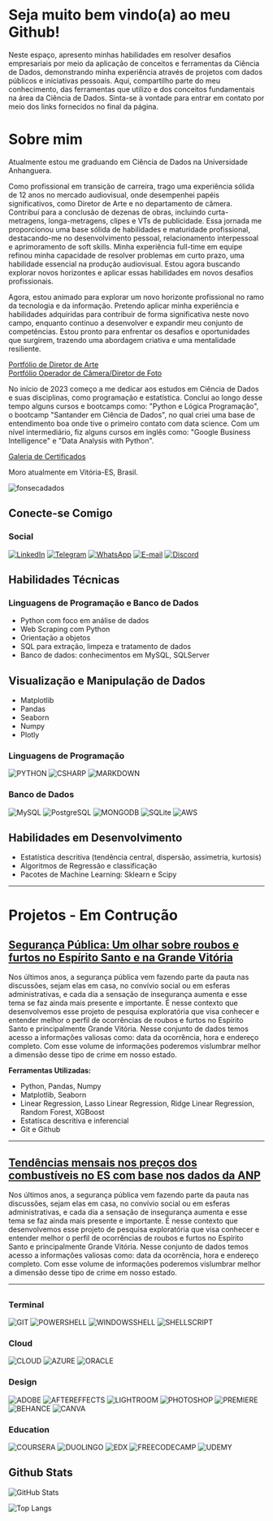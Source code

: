 


# Seja muito bem vindo(a) ao meu Github!
Neste espaço, apresento minhas habilidades em resolver desafios empresariais por meio da aplicação de conceitos e ferramentas da Ciência de Dados, demonstrando minha experiência através de projetos com dados públicos e iniciativas pessoais. Aqui, compartilho parte do meu conhecimento, das ferramentas que utilizo e dos conceitos fundamentais na área da Ciência de Dados. Sinta-se à vontade para entrar em contato por meio dos links fornecidos no final da página.

# Sobre mim
Atualmente estou me graduando em Ciência de Dados na Universidade Anhanguera.

Como profissional em transição de carreira, trago uma experiência sólida de 12 anos no mercado audiovisual, onde desempenhei papéis significativos, como Diretor de Arte e no departamento de câmera. Contribuí para a conclusão de dezenas de obras, incluindo curta-metragens, longa-metragens, clipes e VTs de publicidade. Essa jornada me proporcionou uma base sólida de habilidades e maturidade profissional, destacando-me no desenvolvimento pessoal, relacionamento interpessoal e aprimoramento de soft skills. Minha experiência full-time em equipe refinou minha capacidade de resolver problemas em curto prazo, uma habilidade essencial na produção audiovisual. Estou agora buscando explorar novos horizontes e aplicar essas habilidades em novos desafios profissionais.

Agora, estou animado para explorar um novo horizonte profissional no ramo da tecnologia e da informação. Pretendo aplicar minha experiência e habilidades adquiridas para contribuir de forma significativa neste novo campo, enquanto continuo a desenvolver e expandir meu conjunto de competências. Estou pronto para enfrentar os desafios e oportunidades que surgirem, trazendo uma abordagem criativa e uma mentalidade resiliente.


[Portfólio de Diretor de Arte](www.behance.net/syacenografia)  
[Portfólio Operador de Câmera/Diretor de Foto](www.behance.net/syafonseca)

No início de 2023 começo a me dedicar aos estudos em Ciência de Dados e suas disciplinas, como programação e estatística. Conclui ao longo desse tempo alguns cursos e bootcamps como: "Python e Lógica Programação", o bootcamp "Santander em Ciência de Dados", no qual criei uma base de entendimento boa onde tive o primeiro contato com data science. Com um nível intermediário, fiz alguns cursos em inglês como: "Google Business Intelligence" e "Data Analysis with Python".

[Galeria de Certificados]()  
 
Moro atualmente em Vitória-ES, Brasil.


<p align="left"> <img src="https://komarev.com/ghpvc/?username=fonsecadevbr&label=Profile%20views&color=0e75b6&style=flat" alt="fonsecadados" /> </p>

## Conecte-se Comigo
### Social
[![LinkedIn](https://img.shields.io/badge/LinkedIn-000?style=for-the-badge&logo=linkedin&logoColor=0E76A8)](https://www.linkedin.com/in/syafonseca/)  [![Telegram](https://img.shields.io/badge/Telegram-000?style=for-the-badge&logo=telegram&logoColor=2CA5E0)](https://t.me/syafonseca) [![WhatsApp](https://img.shields.io/badge/WhatsApp-25D366?style=for-the-badge&logo=whatsapp&logoColor=white)](https://wa.me/55+27+995239355) [![E-mail](https://img.shields.io/badge/-Email-000?style=for-the-badge&logo=microsoft-outlook&logoColor=007BFF)](mailto:syafonseca@gmail.com) [![Discord](https://img.shields.io/badge/Discord-000?style=for-the-badge&logo=discord)](https://https://discord.com/channels/@sya.fonseca/)

## Habilidades Técnicas
### Linguagens de Programação e Banco de Dados

* Python com foco em análise de dados
* Web Scraping com Python
* Orientação a objetos
* SQL para extração, limpeza e tratamento de dados
* Banco de dados: conhecimentos em MySQL, SQLServer

## Visualização e Manipulação de Dados

* Matplotlib
* Pandas
* Seaborn
* Numpy
* Plotly

### Linguagens de Programação
![PYTHON](https://img.shields.io/badge/Python-14354C?style=for-the-badge&logo=python&logoColor=white) ![CSHARP](https://img.shields.io/badge/C%23-239120?style=for-the-badge&logo=c-sharp&logoColor=white) ![MARKDOWN](https://img.shields.io/badge/Markdown-000000?style=for-the-badge&logo=markdown&logoColor=white)  

### Banco de Dados
![MySQL](https://img.shields.io/badge/MySQL-00000F?style=for-the-badge&logo=mysql&logoColor=white) ![PostgreSQL](https://img.shields.io/badge/PostgreSQL-316192?style=for-the-badge&logo=postgresql&logoColor=white) ![MONGODB](https://img.shields.io/badge/MongoDB-4EA94B?style=for-the-badge&logo=mongodb&logoColor=white) ![SQLite](https://img.shields.io/badge/SQLite-07405E?style=for-the-badge&logo=sqlite&logoColor=white) ![AWS](https://img.shields.io/badge/Amazon_AWS-232F3E?style=for-the-badge&logo=amazon-aws&logoColor=white)

## Habilidades em Desenvolvimento

* Estatística descritiva (tendência central, dispersão, assimetria, kurtosis)
* Algoritmos de Regressão e classificação
* Pacotes de Machine Learning: Sklearn e Scipy

---

# Projetos - Em Contrução

## [Segurança Pública: Um olhar sobre roubos e furtos no Espírito Santo e na Grande Vitória](https://github.com/fonsecadados/Dados_SESP)

Nos últimos anos, a segurança pública vem fazendo parte da pauta nas discussões, sejam elas em casa, no convívio social ou em esferas administrativas, e cada dia a sensação de insegurança aumenta e esse tema se faz ainda mais presente e importante. É nesse contexto que desenvolvemos esse projeto de pesquisa exploratória que visa conhecer e entender melhor o perfil de ocorrências de roubos e furtos no Espírito Santo e principalmente Grande Vitória. Nesse conjunto de dados temos acesso a informações valiosas como: data da ocorrência, hora e endereço completo. Com esse volume de informações poderemos vislumbrar melhor a dimensão desse tipo de crime em nosso estado.

**Ferramentas Utilizadas:**

* Python, Pandas, Numpy
* Matplotlib, Seaborn
* Linear Regression, Lasso Linear Regression, Ridge Linear Regression, Random Forest, XGBoost
* Estatísca descritiva e inferencial
* Git e Github
  
___

## [Tendências mensais nos preços dos combustíveis no ES com base nos dados da ANP](https://github.com/fonsecadados/ANP-Historico-Pre-os-Combustiveis-GLP)

Nos últimos anos, a segurança pública vem fazendo parte da pauta nas discussões, sejam elas em casa, no convívio social ou em esferas administrativas, e cada dia a sensação de insegurança aumenta e esse tema se faz ainda mais presente e importante. É nesse contexto que desenvolvemos esse projeto de pesquisa exploratória que visa conhecer e entender melhor o perfil de ocorrências de roubos e furtos no Espírito Santo e principalmente Grande Vitória. Nesse conjunto de dados temos acesso a informações valiosas como: data da ocorrência, hora e endereço completo. Com esse volume de informações poderemos vislumbrar melhor a dimensão desse tipo de crime em nosso estado.
___

## []()
### Terminal
![GIT](https://img.shields.io/badge/GIT-E44C30?style=for-the-badge&logo=git&logoColor=white) ![POWERSHELL](https://img.shields.io/badge/powershell-5391FE?style=for-the-badge&logo=powershell&logoColor=white) ![WINDOWSSHELL](https://img.shields.io/badge/windows%20terminal-4D4D4D?style=for-the-badge&logo=windows%20terminal&logoColor=white) ![SHELLSCRIPT](https://img.shields.io/badge/Shell_Script-121011?style=for-the-badge&logo=gnu-bash&logoColor=white)

### Cloud
![CLOUD](https://img.shields.io/badge/Google_Cloud-4285F4?style=for-the-badge&logo=google-cloud&logoColor=white) ![AZURE](https://img.shields.io/badge/Microsoft_Azure-0089D6?style=for-the-badge&logo=microsoft-azure&logoColor=white) ![ORACLE](	https://img.shields.io/badge/Oracle-F80000?style=for-the-badge&logo=oracle&logoColor=black)

### Design
![ADOBE](https://img.shields.io/badge/Adobe%20Creative%20Cloud-DA1F26?style=for-the-badge&logo=Adobe%20Creative%20Cloud&logoColor=white) ![AFTEREFFECTS](https://img.shields.io/badge/Adobe%20after%20affects-CF96FD?style=for-the-badge&logo=Adobe%20after%20effects&logoColor=393665) ![LIGHTROOM](https://img.shields.io/badge/Adobe%20Lightroom-31A8FF?style=for-the-badge&logo=Adobe%20Lightroom&logoColor=white) ![PHOTOSHOP](https://img.shields.io/badge/Adobe%20Photoshop-31A8FF?style=for-the-badge&logo=Adobe%20Photoshop&logoColor=black) ![PREMIERE](https://img.shields.io/badge/Adobe%20Premiere%20Pro-9999FF?style=for-the-badge&logo=Adobe%20Premiere%20Pro&logoColor=white) ![BEHANCE](https://img.shields.io/badge/Behance-0054F7?style=for-the-badge&logo=behance&logoColor=white) ![CANVA](https://img.shields.io/badge/Canva-%2300C4CC.svg?&style=for-the-badge&logo=Canva&logoColor=white) 

### Education

![COURSERA](https://img.shields.io/badge/Coursera-0056D2?style=for-the-badge&logo=Coursera&logoColor=white) ![DUOLINGO](	https://img.shields.io/badge/Duolingo-58CC02?style=for-the-badge&logo=Duolingo&logoColor=white) ![EDX](https://img.shields.io/badge/Edx-193A3E?style=for-the-badge&logo=edx&logoColor=white) ![FREECODECAMP](https://img.shields.io/badge/freecodecamp-27273D?style=for-the-badge&logo=freecodecamp&logoColor=white) ![UDEMY](https://img.shields.io/badge/Udemy-EC5252?style=for-the-badge&logo=Udemy&logoColor=white)


## Github Stats
![GitHub Stats](https://github-readme-stats.vercel.app/api?username=fonsecadevbr&theme=transparent&bg_color=4999&border_color=30A3DC&show_icons=true&icon_color=19A3DC&title_color=f8f3e1&text_color=f8f3e1)

![Top Langs](https://github-readme-stats-git-masterrstaa-rickstaa.vercel.app/api/top-langs/?username=fonsecadevbr&bg_color=4999&border_color=30A3DC&title_color=f8f3e1&text_color=FFF)





